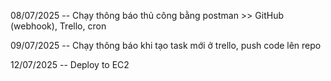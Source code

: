 08/07/2025 --  Chạy thông báo thủ công bằng postman >> GitHub (webhook), Trello, cron

09/07/2025 --  Chạy thông báo khi tạo task mới ở trello, push code lên repo

12/07/2025 --  Deploy to EC2 
